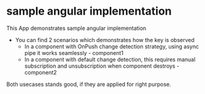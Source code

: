 # sample angular implementation
This App demonstrates sample angular implementation

- You can find 2 scenarios which demonstrates how the key is observed
    - In a component with OnPush change detection strategy, using async pipe it works seamlessly - component1
    - In a component with default change detection, this requires manual subscription and unsubscription when component destroys - component2

Both usecases stands good, if they are applied for right purpose.

